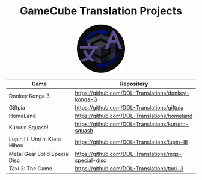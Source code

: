 <h1 align="center">GameCube Translation Projects</h1>
<p align="center">
    <img width="128" height="128" src="./imgs/logo.png">
</p>

<table align="center">
    <thead>
        <tr>
            <th>Game</th>
            <th>Repository</th>
        </tr>
    </thead>
    <tbody>
        <tr>
            <td>Donkey Konga 3</td>
            <td>
                <a href="https://github.com/DOL-Translations/donkey-konga-3">https://github.com/DOL-Translations/donkey-konga-3</a>
            </td>
        </tr>
        <tr>
            <td>Giftpia</td>
            <td>
                <a href="https://github.com/DOL-Translations/giftpia">https://github.com/DOL-Translations/giftpia</a>
            </td>
        </tr>
        <tr>
            <td>HomeLand</td>
            <td>
                <a href="https://github.com/DOL-Translations/homeland">https://github.com/DOL-Translations/homeland</a>
            </td>
        </tr>
        <tr>
            <td>Kururin Squash!</td>
            <td>
                <a href="https://github.com/DOL-Translations/kururin-squash">https://github.com/DOL-Translations/kururin-squash</a>
            </td>
        </tr>
        <tr>
            <td>Lupin III: Umi ni Kieta Hihou</td>
            <td>
                <a href="https://github.com/DOL-Translations/lupin-III">https://github.com/DOL-Translations/lupin-III</a>
            </td>
        </tr>
        <tr>
            <td>Metal Gear Solid Special Disc</td>
            <td>
                <a href="https://github.com/DOL-Translations/mgs-special-disc">https://github.com/DOL-Translations/mgs-special-disc</a>
            </td>
        </tr>
        <tr>
            <td>Taxi 3: The Game</td>
            <td>
                <a href="https://github.com/DOL-Translations/taxi-3">https://github.com/DOL-Translations/taxi-3</a>
            </td>
        </tr>
    </tbody>
</table>